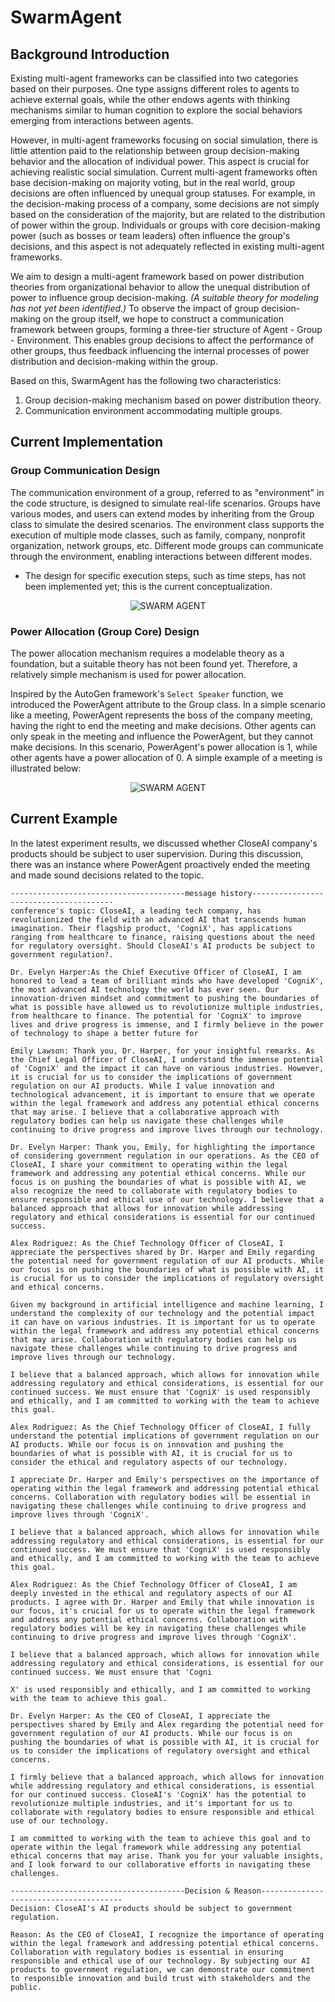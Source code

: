 # SwarmAgent
## Background Introduction
Existing multi-agent frameworks can be classified into two categories based on their purposes. One type assigns different roles to agents to achieve external goals, while the other endows agents with thinking mechanisms similar to human cognition to explore the social behaviors emerging from interactions between agents.

However, in multi-agent frameworks focusing on social simulation, there is little attention paid to the relationship between group decision-making behavior and the allocation of individual power. This aspect is crucial for achieving realistic social simulation. Current multi-agent frameworks often base decision-making on majority voting, but in the real world, group decisions are often influenced by unequal group statuses. For example, in the decision-making process of a company, some decisions are not simply based on the consideration of the majority, but are related to the distribution of power within the group. Individuals or groups with core decision-making power (such as bosses or team leaders) often influence the group's decisions, and this aspect is not adequately reflected in existing multi-agent frameworks.

We aim to design a multi-agent framework based on power distribution theories from organizational behavior to allow the unequal distribution of power to influence group decision-making. _(A suitable theory for modeling has not yet been identified.)_ To observe the impact of group decision-making on the group itself, we hope to construct a communication framework between groups, forming a three-tier structure of Agent - Group - Environment. This enables group decisions to affect the performance of other groups, thus feedback influencing the internal processes of power distribution and decision-making within the group.

Based on this, SwarmAgent has the following two characteristics:
1. Group decision-making mechanism based on power distribution theory.
2. Communication environment accommodating multiple groups.

## Current Implementation
### Group Communication Design
The communication environment of a group, referred to as "environment" in the code structure, is designed to simulate real-life scenarios. Groups have various modes, and users can extend modes by inheriting from the Group class to simulate the desired scenarios. The environment class supports the execution of multiple mode classes, such as family, company, nonprofit organization, network groups, etc. Different mode groups can communicate through the environment, enabling interactions between different modes.

- The design for specific execution steps, such as time steps, has not been implemented yet; this is the current conceptualization.

<p align="center">
  <img src="src/environment.png" alt="SWARM AGENT" >
</p>

### Power Allocation (Group Core) Design
The power allocation mechanism requires a modelable theory as a foundation, but a suitable theory has not been found yet. Therefore, a relatively simple mechanism is used for power allocation.

Inspired by the AutoGen framework's `Select Speaker` function, we introduced the PowerAgent attribute to the Group class. In a simple scenario like a meeting, PowerAgent represents the boss of the company meeting, having the right to end the meeting and make decisions. Other agents can only speak in the meeting and influence the PowerAgent, but they cannot make decisions. In this scenario, PowerAgent's power allocation is 1, while other agents have a power allocation of 0. A simple example of a meeting is illustrated below:

<p align="center">
  <img src="src/conference.drawio.png" alt="SWARM AGENT">
</p>

## Current Example
In the latest experiment results, we discussed whether CloseAI company's products should be subject to user supervision. During this discussion, there was an instance where PowerAgent proactively ended the meeting and made sound decisions related to the topic.


```text
---------------------------------------message history---------------------------------------
conference's topic: CloseAI, a leading tech company, has revolutionized the field with an advanced AI that transcends human imagination. Their flagship product, 'CogniX', has applications ranging from healthcare to finance, raising questions about the need for regulatory oversight. Should CloseAI's AI products be subject to government regulation?.

Dr. Evelyn Harper:As the Chief Executive Officer of CloseAI, I am honored to lead a team of brilliant minds who have developed 'CogniX', the most advanced AI technology the world has ever seen. Our innovation-driven mindset and commitment to pushing the boundaries of what is possible have allowed us to revolutionize multiple industries, from healthcare to finance. The potential for 'CogniX' to improve lives and drive progress is immense, and I firmly believe in the power of technology to shape a better future for

Emily Lawson: Thank you, Dr. Harper, for your insightful remarks. As the Chief Legal Officer of CloseAI, I understand the immense potential of 'CogniX' and the impact it can have on various industries. However, it is crucial for us to consider the implications of government regulation on our AI products. While I value innovation and technological advancement, it is important to ensure that we operate within the legal framework and address any potential ethical concerns that may arise. I believe that a collaborative approach with regulatory bodies can help us navigate these challenges while continuing to drive progress and improve lives through our technology.

Dr. Evelyn Harper: Thank you, Emily, for highlighting the importance of considering government regulation in our operations. As the CEO of CloseAI, I share your commitment to operating within the legal framework and addressing any potential ethical concerns. While our focus is on pushing the boundaries of what is possible with AI, we also recognize the need to collaborate with regulatory bodies to ensure responsible and ethical use of our technology. I believe that a balanced approach that allows for innovation while addressing regulatory and ethical considerations is essential for our continued success.

Alex Rodriguez: As the Chief Technology Officer of CloseAI, I appreciate the perspectives shared by Dr. Harper and Emily regarding the potential need for government regulation of our AI products. While our focus is on pushing the boundaries of what is possible with AI, it is crucial for us to consider the implications of regulatory oversight and ethical concerns.

Given my background in artificial intelligence and machine learning, I understand the complexity of our technology and the potential impact it can have on various industries. It is important for us to operate within the legal framework and address any potential ethical concerns that may arise. Collaboration with regulatory bodies can help us navigate these challenges while continuing to drive progress and improve lives through our technology.

I believe that a balanced approach, which allows for innovation while addressing regulatory and ethical considerations, is essential for our continued success. We must ensure that 'CogniX' is used responsibly and ethically, and I am committed to working with the team to achieve this goal.

Alex Rodriguez: As the Chief Technology Officer of CloseAI, I fully understand the potential implications of government regulation on our AI products. While our focus is on innovation and pushing the boundaries of what is possible with AI, it is crucial for us to consider the ethical and regulatory aspects of our technology.

I appreciate Dr. Harper and Emily's perspectives on the importance of operating within the legal framework and addressing potential ethical concerns. Collaboration with regulatory bodies will be essential in navigating these challenges while continuing to drive progress and improve lives through 'CogniX'.

I believe that a balanced approach, which allows for innovation while addressing regulatory and ethical considerations, is essential for our continued success. We must ensure that 'CogniX' is used responsibly and ethically, and I am committed to working with the team to achieve this goal.

Alex Rodriguez: As the Chief Technology Officer of CloseAI, I am deeply invested in the ethical and regulatory aspects of our AI products. I agree with Dr. Harper and Emily that while innovation is our focus, it's crucial for us to operate within the legal framework and address any potential ethical concerns. Collaboration with regulatory bodies will be key in navigating these challenges while continuing to drive progress and improve lives through 'CogniX'.

I believe that a balanced approach, which allows for innovation while addressing regulatory and ethical considerations, is essential for our continued success. We must ensure that 'Cogni

X' is used responsibly and ethically, and I am committed to working with the team to achieve this goal.

Dr. Evelyn Harper: As the CEO of CloseAI, I appreciate the perspectives shared by Emily and Alex regarding the potential need for government regulation of our AI products. While our focus is on pushing the boundaries of what is possible with AI, it is crucial for us to consider the implications of regulatory oversight and ethical concerns.

I firmly believe that a balanced approach, which allows for innovation while addressing regulatory and ethical considerations, is essential for our continued success. CloseAI's 'CogniX' has the potential to revolutionize multiple industries, and it's important for us to collaborate with regulatory bodies to ensure responsible and ethical use of our technology.

I am committed to working with the team to achieve this goal and to operate within the legal framework while addressing any potential ethical concerns that may arise. Thank you for your valuable insights, and I look forward to our collaborative efforts in navigating these challenges.

---------------------------------------Decision & Reason---------------------------------------
Decision: CloseAI's AI products should be subject to government regulation.

Reason: As the CEO of CloseAI, I recognize the importance of operating within the legal framework and addressing potential ethical concerns. Collaboration with regulatory bodies is essential in ensuring responsible and ethical use of our technology. By subjecting our AI products to government regulation, we can demonstrate our commitment to responsible innovation and build trust with stakeholders and the public.